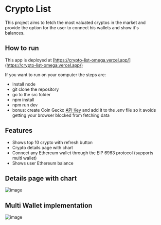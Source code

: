 # Crypto List
This project aims to fetch the most valuated cryptos in the market and provide the option for the user to connect his wallets and show it's balances.

## How to run
This app is deployed at [https://crypto-list-omega.vercel.app/](https://crypto-list-omega.vercel.app/)

If you want to run on your computer the steps are:
- Install node
- git clone the repository
- go to the src folder
- npm install
- npm run dev
- bonus: create Coin Gecko [API Key](https://support.coingecko.com/hc/en-us/articles/21880397454233-User-Guide-How-to-sign-up-for-CoinGecko-Demo-API-and-generate-an-API-key) and add it to the .env file so it avoids getting your browser blocked from fetching data

## Features
- Shows top 10 crypto with refresh button
- Crypto details page with chart
- Connect any Ethereum wallet through the EIP 6963 protocol (supports multi wallet)
- Shows user Ethereum balance

## Details page with chart
![image](https://github.com/lucasportella/crypto-list/assets/63923113/655adf9f-ff48-4e85-89f0-73b908d9e386)


## Multi Wallet implementation
![image](https://github.com/lucasportella/crypto-list/assets/63923113/562489d2-ff45-4882-9244-583b22bb7a03)
